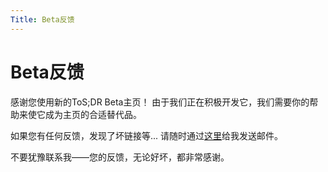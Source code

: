 ```yaml
---
Title: Beta反馈
---
```


# Beta反馈

感谢您使用新的ToS;DR Beta主页！ 由于我们正在积极开发它，我们需要你的帮助来使它成为主页的合适替代品。

如果您有任何反馈，发现了坏链接等... 请随时通过[这里](mailto:erik.hering@tosdr.org)给我发送邮件。

不要犹豫联系我——您的反馈，无论好坏，都非常感谢。
